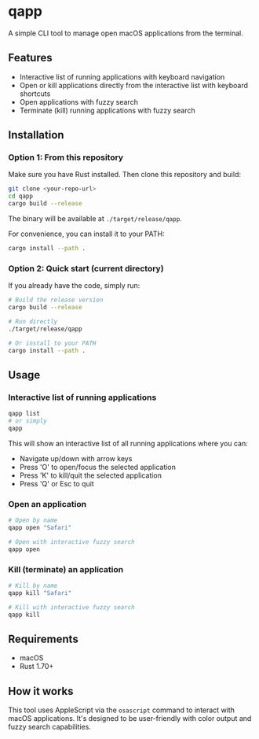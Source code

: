 # qapp

A simple CLI tool to manage open macOS applications from the terminal.

## Features

- Interactive list of running applications with keyboard navigation
- Open or kill applications directly from the interactive list with keyboard shortcuts
- Open applications with fuzzy search
- Terminate (kill) running applications with fuzzy search

## Installation

### Option 1: From this repository

Make sure you have Rust installed. Then clone this repository and build:

```bash
git clone <your-repo-url>
cd qapp
cargo build --release
```

The binary will be available at `./target/release/qapp`.

For convenience, you can install it to your PATH:

```bash
cargo install --path .
```

### Option 2: Quick start (current directory)

If you already have the code, simply run:

```bash
# Build the release version
cargo build --release

# Run directly
./target/release/qapp

# Or install to your PATH
cargo install --path .
```

## Usage

### Interactive list of running applications

```bash
qapp list
# or simply
qapp
```

This will show an interactive list of all running applications where you can:
- Navigate up/down with arrow keys
- Press 'O' to open/focus the selected application
- Press 'K' to kill/quit the selected application
- Press 'Q' or Esc to quit

### Open an application

```bash
# Open by name
qapp open "Safari"

# Open with interactive fuzzy search
qapp open
```

### Kill (terminate) an application

```bash
# Kill by name
qapp kill "Safari"

# Kill with interactive fuzzy search
qapp kill
```

## Requirements

- macOS
- Rust 1.70+

## How it works

This tool uses AppleScript via the `osascript` command to interact with macOS applications. It's designed to be user-friendly with color output and fuzzy search capabilities.